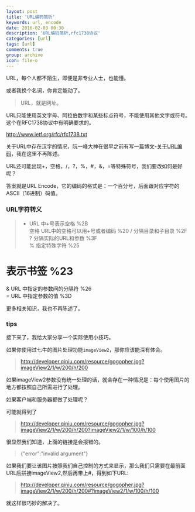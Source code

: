 ```yaml
---
layout: post
title: 'URL编码简析'
keywords: url, encode
date: 2016-02-03 00:30
description: 'URL编码简析,rfc1738协议'
categories: [url]
tags: [url]
comments: true
group: archive
icon: file-o
---
```


URL，每个人都不陌生，即便是非专业人士，也能懂。

或者我换个名词，你肯定能动了。

>URL，就是网址。

<!-- more -->

URL只能使用英文字母、阿拉伯数字和某些标点符号，不能使用其他文字或符号。这个在RFC1738协议中有明确要求的。

http://www.ietf.org/rfc/rfc1738.txt

关于URL中存在汉字的情况，阮一峰大神在很早之前有写一篇博文-[关于URL编码](http://www.ruanyifeng.com/blog/2010/02/url_encoding.html)，我在这里不再陈述。

URL还可能出现+，空格，/，?，%，#，&，=等特殊符号，我们要改如何是好呢？

答案就是URL Encode，它的编码的格式是：一个百分号，后面跟对应字符的ASCII（16进制）码值。

### URL字符转义 ###

>+    URL 中+号表示空格 						%2B   
空格  URL中的空格可以用+号或者编码               %20 
/    分隔目录和子目录                          %2F     
?    分隔实际的URL和参数                       %3F     
%    指定特殊字符                             %25     
#    表示书签                                %23
&    URL 中指定的参数间的分隔符                %26     
=    URL 中指定参数的值                      %3D

更多相关知识，我也不再陈述了。

### tips ###

接下来了，我给大家分享一个实际使用小技巧。

如果你使用过七牛的图片处理功能`imageView2`，那你应该能深有体会。

>http://developer.qiniu.com/resource/gogopher.jpg?imageView2/1/w/200/h/200

如果imageView2参数没有统一处理的话，就会存在一种情况是：每个使用图片的地方都按照自己所需进行了处理。

如果客户端和服务器都做了处理呢？

可能就得到了
>http://developer.qiniu.com/resource/gogopher.jpg?imageView2/1/w/200/h/200?imageView2/1/w/100/h/100

很显然我们知道，上面的链接是会报错的。

>{"error":"invalid argument"}

如果我们要让该图片按照我们自己控制的方式来显示，那么我们只需要在最前面URL后拼接imageView2,然后再带上#，得到如下URL:

>http://developer.qiniu.com/resource/gogopher.jpg?imageView2/1/w/200/h/200#?imageView2/1/w/100/h/100

就这样很巧妙的解决了。